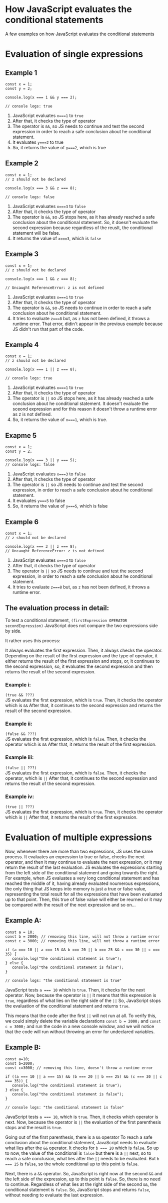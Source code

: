# Ηow JavaScript evaluates the conditional statements

A few examples on how JavaScript evaluates the conditional statements

# Evaluation of single expressions

## Example 1

```
const x = 1;
const y = 2;

console.log(x === 1 && y === 2);

// console logs: true

```
1. JavaScript evaluates `x===1` to `true`
2. After that, it checks the type of operator
3. The operator is `&&`, so JS needs to continue
   and test the second expression
   in order to reach a safe conclusion
   about he conditional statement.
4. It evaluates `y===2` to true
5. So, it returns the value of `y===2`, which is true

## Example 2

```
const x = 1;
// z should not be declared

console.log(x === 3 && z === 8);

// console logs: false

```
1. JavaScript evaluates `x===3` to `false`
2. After that, it checks the type of operator
3. The operator is `&&`, so JS stops here,
   as it has already reached a safe conclusion
   about the conditional statement.
   So, it doesn't evaluate the second expression
   because regardless of the reuslt, 
   the conditional statement wiil be false.
4. It returns the value of `x===3`, which is `false`


## Example 3

```
const x = 1;
// z should not be declared

console.log(x === 1 && z === 8);

// Uncaught ReferenceError: z is not defined

```
1. JavaScript evaluates `x===1` to `true`
2. After that, it checks the type of operator
3. The operator is `&&`, so JS needs to continue
   in order to reach a safe conclusion
   about he conditional statement.
4. It tries to evaluate `z===8` but,
   as `z` has not been defined, it throws
   a runtime error.
   That error, didin't appear in the previous
   example because JS didn't run that part of
   the code.

## Example 4

```
const x = 1;
// z should not be declared

console.log(x === 1 || z === 8);

// console logs: true

```
1. JavaScript evaluates `x===1` to `true`
2. After that, it checks the type of operator
3. The operator is `||` so JS stops here,
   as it has already reached a safe conclusion
   about he conditional statement.
   It doesn't evaluate the sceond expression
   and for this reason it doesn't throw
   a runtime error as z is not defined.
4. So, it returns the value of `x===1`, which is true.

## Exapme 5

```
const x = 1;
const y = 2;

console.log(x === 3 || y === 5);
// console logs: false

```
1. JavaScript evaluates `x===3` to `false`
2. After that, it checks the type of operator
3. The operator is `||` so JS needs to continue
   and test the second expression,
   in order to reach a safe conclusion
   about he conditional statement.
4. It evaluates `y===5` to false
5. So, it returns the value of `y===5`, which is false

## Example 6

```
const x = 1;
// z should not be declared

console.log(x === 3 || z === 8);
// Uncaught ReferenceError: z is not defined

```
1. JavaScript evaluates `x===3` to `false`
2. After that, it checks the type of operator
3. The operator is `||` so JS needs to continue
   and test the second expression,
   in order to reach a safe conclusion
   about he conditional statement.
4. It tries to evaluate `z===8` but,
   as `z` has not been defined, it throws
   a runtime error.


## The evaluation process in detail:

To test a conditional statement,
`(firstExpression OPERATOR secondExpression)`
JavaScript does not compare the two expressions side by side.

It rather uses this process:

It always evaluates the first expression.
Then, it always checks the operator.
Depending on the result of the first expression
and the type of operator, it either returns
the result of the first expression and stops,
or, it continues to the second expression,
so, it evaluates the second expression and 
then returns the result of the second expression.


### Example i:  
`(true && ???)`  
JS evaluates the first expression, which is `true`.
Then, it checks the operator which is `&&`
After that, it continues to the second expression and returns
the result of the second expression.

### Example ii:  
`(false && ???)`  
JS evaluates the first expression, which is `false`.
Then, it checks the operator which is `&&`
After that, it returns the result of the first expression.

### Example iii:  
`(false || ???)`  
JS evaluates the first expression, which is `false`.
Then, it checks the operator, which is `||`
After that, it continues to the second expression and returns
the result of the second expression.

### Example iv:  
`(true || ???)`  
JS evaluates the first expression, which is `true`.
Then, it checks the operator which is `||`
After that, it returns the result of the first expression.


# Evaluation of multiple expressions

Now, whenever there are more than two expressions,
JS uses the same process.
It evaluates an expression to true or false,
checks the next operator, and then it may
continue to evaluate the next expression,
or it may return the result of the last evaluation.
JS evaluates the expressions starting from 
the left side of the conditional statement
and going towards the right.
For example, when JS evaluates a very long
conditional statement and has reached the middle of it,
having already evaluated noumerous expressions,
the only thing that JS keeps into memory is
just a true or false value, representing
the total result for all the expressions
that have been evaluated up to that point.
Then, this true of false value will either
be reurned or it may be compared with the
result of the next expression and so on...


## Example A:

```
const a = 10;
const b = 2000; // removing this line, will not throw a runtime error
const c = 3000; // removing this line, will not throw a runtime error

if (a === 10 || a === 15 && b === 20 || b === 25 && c === 30 || c === 35) {
   console.log("the conditional statement is true");
} else {
   console.log("the conditional statement is false");
}

// console logs: "the conditional statement is true"

```

JavaScript tests `a === 10` which is `true`.
Then, it checks for the next operator.
Now, because the operator is `||`
it means that this expression is `true`,
regardless of what lies on the right side of the `||`
So, JavaScript stops the evaluation of
the conditional statement and returns `true`.

This means that the code after the first `||`
will not run at all.
To verify this, we could simply delete
the variable declarations
`const b = 2000;` and `const c = 3000;`
and run the code in a new console window,
and we will notice that the code will run
without throwing an error for 
undeclared variables.



## Example B:

```
const a=10;
const b=2000; 
const c=3000; // removing this line, doesn't throw a runtime error

if ((a === 10 || a === 15) && (b === 20 || b === 25) && (c === 30 || c === 35)) {
   console.log("the conditional statement is true");
} else {
   console.log("the conditional statement is false");
}

// console logs: "the conditional statement is false"

```

JavaScript tests `a === 10`, which is `true`.
Then, it checks which operator is next.
Now, because the operator is `||`
the evaluation of the first parenthesis stops
and the result is `true`.

Going out of the first parenthesis, there is a `&&` operator
To reach a safe conclusion about the conditional statement,
JavaScript needs to evaluate what lies after the `&&` operator.
It checks for `b === 20` which is `false`.
So up to now, the value of the conditional is `false`
but there is a `||` next, so to reach a safe conclusion,
what lies after the `||` needs to be evaluated.
But `b === 25` is `false`, so the whole conditional up 
to this point is `false`.

Next, there is a `&&` operator.
So, JavaScript is right now at the second `&&`
and the left side of the expression,
up to this point is `false`.
So, there is no need to continue.
Regardless of what lies at the right side
of the second `&&`, the conditional statement
is `false`. So, JavaScript stops and returns `false`,
without needing to evaluate the last expression.